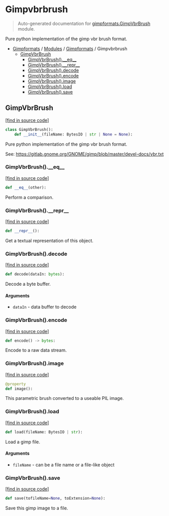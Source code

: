 # Gimpvbrbrush

> Auto-generated documentation for [gimpformats.GimpVbrBrush](../../../gimpformats/GimpVbrBrush.py) module.

Pure python implementation of the gimp vbr brush format.

- [Gimpformats](../README.md#gimpformats-index) / [Modules](../MODULES.md#gimpformats-modules) / [Gimpformats](index.md#gimpformats) / Gimpvbrbrush
    - [GimpVbrBrush](#gimpvbrbrush)
        - [GimpVbrBrush().\_\_eq\_\_](#gimpvbrbrush__eq__)
        - [GimpVbrBrush().\_\_repr\_\_](#gimpvbrbrush__repr__)
        - [GimpVbrBrush().decode](#gimpvbrbrushdecode)
        - [GimpVbrBrush().encode](#gimpvbrbrushencode)
        - [GimpVbrBrush().image](#gimpvbrbrushimage)
        - [GimpVbrBrush().load](#gimpvbrbrushload)
        - [GimpVbrBrush().save](#gimpvbrbrushsave)

## GimpVbrBrush

[[find in source code]](../../../gimpformats/GimpVbrBrush.py#L11)

```python
class GimpVbrBrush():
    def __init__(fileName: BytesIO | str | None = None):
```

Pure python implementation of the gimp vbr brush format.

See:
 https://gitlab.gnome.org/GNOME/gimp/blob/master/devel-docs/vbr.txt

### GimpVbrBrush().\_\_eq\_\_

[[find in source code]](../../../gimpformats/GimpVbrBrush.py#L140)

```python
def __eq__(other):
```

Perform a comparison.

### GimpVbrBrush().\_\_repr\_\_

[[find in source code]](../../../gimpformats/GimpVbrBrush.py#L124)

```python
def __repr__():
```

Get a textual representation of this object.

### GimpVbrBrush().decode

[[find in source code]](../../../gimpformats/GimpVbrBrush.py#L51)

```python
def decode(dataIn: bytes):
```

Decode a byte buffer.

#### Arguments

- `dataIn` - data buffer to decode

### GimpVbrBrush().encode

[[find in source code]](../../../gimpformats/GimpVbrBrush.py#L79)

```python
def encode() -> bytes:
```

Encode to a raw data stream.

### GimpVbrBrush().image

[[find in source code]](../../../gimpformats/GimpVbrBrush.py#L46)

```python
@property
def image():
```

This parametric brush converted to a useable PIL image.

### GimpVbrBrush().load

[[find in source code]](../../../gimpformats/GimpVbrBrush.py#L38)

```python
def load(fileName: BytesIO | str):
```

Load a gimp file.

#### Arguments

- `fileName` - can be a file name or a file-like object

### GimpVbrBrush().save

[[find in source code]](../../../gimpformats/GimpVbrBrush.py#L102)

```python
def save(tofileName=None, toExtension=None):
```

Save this gimp image to a file.
